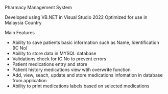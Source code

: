 Pharmacy Management System

Developed using VB.NET in Visual Studio 2022
Optimized for use in Malaysia Country

Main Features
- Ability to save patients basic information such as Name, Identification (IC No)
- Ability to store data in MYSQL database
- Validations check for IC No to prevent errors
- Patient medications entry and store
- Patient history medications view wtih overwrite function
- Add, view, seach, update and store medications infomation in database from application
- Ability to print medications labels based on selected medications
